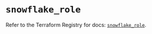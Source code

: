 # `snowflake_role`

Refer to the Terraform Registry for docs: [`snowflake_role`](https://registry.terraform.io/providers/snowflake-labs/snowflake/0.94.0/docs/resources/role).
